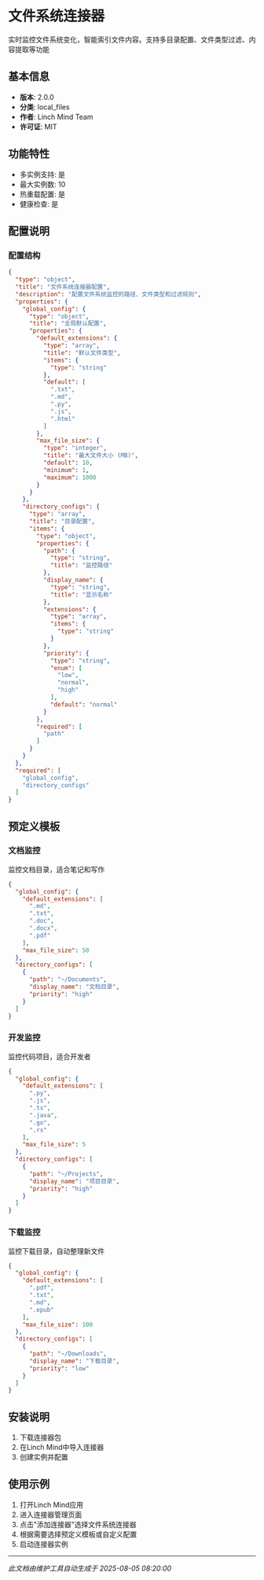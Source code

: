 # 文件系统连接器

实时监控文件系统变化，智能索引文件内容。支持多目录配置、文件类型过滤、内容提取等功能

## 基本信息

- **版本**: 2.0.0
- **分类**: local_files
- **作者**: Linch Mind Team
- **许可证**: MIT

## 功能特性

- 多实例支持: 是
- 最大实例数: 10
- 热重载配置: 是
- 健康检查: 是

## 配置说明

### 配置结构

```json
{
  "type": "object",
  "title": "文件系统连接器配置",
  "description": "配置文件系统监控的路径、文件类型和过滤规则",
  "properties": {
    "global_config": {
      "type": "object",
      "title": "全局默认配置",
      "properties": {
        "default_extensions": {
          "type": "array",
          "title": "默认文件类型",
          "items": {
            "type": "string"
          },
          "default": [
            ".txt",
            ".md",
            ".py",
            ".js",
            ".html"
          ]
        },
        "max_file_size": {
          "type": "integer",
          "title": "最大文件大小 (MB)",
          "default": 10,
          "minimum": 1,
          "maximum": 1000
        }
      }
    },
    "directory_configs": {
      "type": "array",
      "title": "目录配置",
      "items": {
        "type": "object",
        "properties": {
          "path": {
            "type": "string",
            "title": "监控路径"
          },
          "display_name": {
            "type": "string",
            "title": "显示名称"
          },
          "extensions": {
            "type": "array",
            "items": {
              "type": "string"
            }
          },
          "priority": {
            "type": "string",
            "enum": [
              "low",
              "normal",
              "high"
            ],
            "default": "normal"
          }
        },
        "required": [
          "path"
        ]
      }
    }
  },
  "required": [
    "global_config",
    "directory_configs"
  ]
}
```

## 预定义模板

### 文档监控

监控文档目录，适合笔记和写作

```json
{
  "global_config": {
    "default_extensions": [
      ".md",
      ".txt",
      ".doc",
      ".docx",
      ".pdf"
    ],
    "max_file_size": 50
  },
  "directory_configs": [
    {
      "path": "~/Documents",
      "display_name": "文档目录",
      "priority": "high"
    }
  ]
}
```

### 开发监控

监控代码项目，适合开发者

```json
{
  "global_config": {
    "default_extensions": [
      ".py",
      ".js",
      ".ts",
      ".java",
      ".go",
      ".rs"
    ],
    "max_file_size": 5
  },
  "directory_configs": [
    {
      "path": "~/Projects",
      "display_name": "项目目录",
      "priority": "high"
    }
  ]
}
```

### 下载监控

监控下载目录，自动整理新文件

```json
{
  "global_config": {
    "default_extensions": [
      ".pdf",
      ".txt",
      ".md",
      ".epub"
    ],
    "max_file_size": 100
  },
  "directory_configs": [
    {
      "path": "~/Downloads",
      "display_name": "下载目录",
      "priority": "low"
    }
  ]
}
```

## 安装说明

1. 下载连接器包
2. 在Linch Mind中导入连接器
3. 创建实例并配置

## 使用示例

1. 打开Linch Mind应用
2. 进入连接器管理页面
3. 点击"添加连接器"选择文件系统连接器
4. 根据需要选择预定义模板或自定义配置
5. 启动连接器实例

---

*此文档由维护工具自动生成于 2025-08-05 08:20:00*
